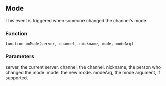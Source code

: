 ## Mode

This event is triggered when someone changed the channel's mode.

### Function

	function onMode(server, channel, nickname, mode, modeArg)

### Parameters

server, the current server.
channel, the channel.
nickname, the person who changed the mode.
mode, the new mode.
modeArg, the mode argument, if supported.

<!--- vim: set syntax=mkd: -->
